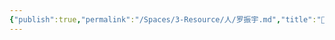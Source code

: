 ```yaml
---
{"publish":true,"permalink":"/Spaces/3-Resource/人/罗振宇.md","title":"🧑罗振宇","created":"2022-08-05","modified":"2023-03-14","published":"2025-07-09T18:23:18.307+08:00","cssclasses":""}
---
```



